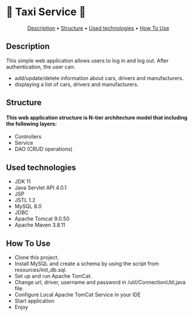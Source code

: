 # :taxi: Taxi Service :taxi:

<p align="center">
  <a href="#description">Description</a> •
  <a href="#structure">Structure</a> •
  <a href="#used-technologies">Used technologies</a> •
  <a href="#how-to-use">How To Use</a>
</p>

## Description

This simple web application allows users to log in and log out. After authentication, the user can:
- add/update/delete information about cars, drivers and manufacturers.
- displaying a list of cars, drivers and manufacturers.

## Structure
#### This web application structure is N-tier architecture model that including the following layers:
- Controllers
- Service
- DAO (CRUD operations)

## Used technologies

- JDK 11
- Java Servlet API 4.0.1
- JSP
- JSTL 1.2
- MySQL 8.0
- JDBC
- Apache Tomcat 9.0.50
- Apache Maven 3.8.11

## How To Use

- Clone this project.
- Install MySQL and create a schema by using the script from resources/init_db.sql.
- Set up and run Apache TomCat.
- Change url, driver, username and password in  /util/ConnectionUtil.java file. 
- Configure Local Apache TomCat Service in your IDE
- Start application
- Enjoy
